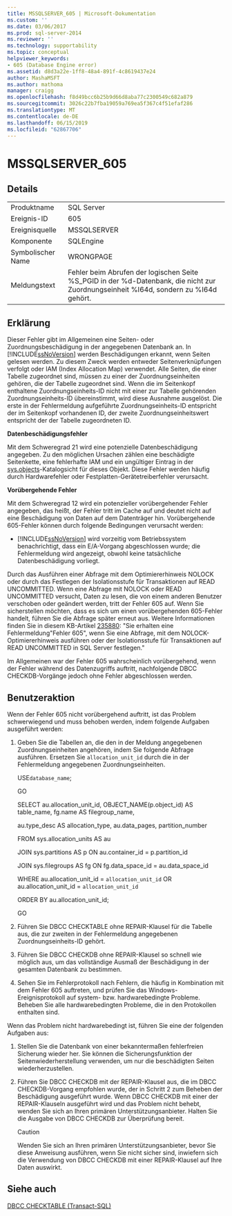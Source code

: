 ```yaml
---
title: MSSQLSERVER_605 | Microsoft-Dokumentation
ms.custom: ''
ms.date: 03/06/2017
ms.prod: sql-server-2014
ms.reviewer: ''
ms.technology: supportability
ms.topic: conceptual
helpviewer_keywords:
- 605 (Database Engine error)
ms.assetid: d8d3a22e-1ff8-48a4-891f-4c8619437e24
author: MashaMSFT
ms.author: mathoma
manager: craigg
ms.openlocfilehash: f8d49bcc6b25b9d66d8aba77c2300549c682a879
ms.sourcegitcommit: 3026c22b7fba19059a769ea5f367c4f51efaf286
ms.translationtype: MT
ms.contentlocale: de-DE
ms.lasthandoff: 06/15/2019
ms.locfileid: "62867706"
---
```

# <a name="mssqlserver605"></a>MSSQLSERVER_605
    
## <a name="details"></a>Details  
  
|||  
|-|-|  
|Produktname|SQL Server|  
|Ereignis-ID|605|  
|Ereignisquelle|MSSQLSERVER|  
|Komponente|SQLEngine|  
|Symbolischer Name|WRONGPAGE|  
|Meldungstext|Fehler beim Abrufen der logischen Seite %S_PGID in der %d-Datenbank, die nicht zur Zuordnungseinheit %I64d, sondern zu %I64d gehört.|  
  
## <a name="explanation"></a>Erklärung  
 Dieser Fehler gibt im Allgemeinen eine Seiten- oder Zuordnungsbeschädigung in der angegebenen Datenbank an. In [!INCLUDE[ssNoVersion](../../includes/ssnoversion-md.md)] werden Beschädigungen erkannt, wenn Seiten gelesen werden. Zu diesem Zweck werden entweder Seitenverknüpfungen verfolgt oder IAM (Index Allocation Map) verwendet. Alle Seiten, die einer Tabelle zugeordnet sind, müssen zu einer der Zuordnungseinheiten gehören, die der Tabelle zugeordnet sind. Wenn die im Seitenkopf enthaltene Zuordnungseinheits-ID nicht mit einer zur Tabelle gehörenden Zuordnungseinheits-ID übereinstimmt, wird diese Ausnahme ausgelöst. Die erste in der Fehlermeldung aufgeführte Zuordnungseinheits-ID entspricht der im Seitenkopf vorhandenen ID, der zweite Zuordnungseinheitswert entspricht der der Tabelle zugeordneten ID.  
  
 **Datenbeschädigungsfehler**  
  
 Mit dem Schweregrad 21 wird eine potenzielle Datenbeschädigung angegeben. Zu den möglichen Ursachen zählen eine beschädigte Seitenkette, eine fehlerhafte IAM und ein ungültiger Eintrag in der [sys.objects](/sql/relational-databases/system-catalog-views/sys-objects-transact-sql)-Katalogsicht für dieses Objekt. Diese Fehler werden häufig durch Hardwarefehler oder Festplatten-Gerätetreiberfehler verursacht.  
  
 **Vorübergehende Fehler**  
  
 Mit dem Schweregrad 12 wird ein potenzieller vorübergehender Fehler angegeben, das heißt, der Fehler tritt im Cache auf und deutet nicht auf eine Beschädigung von Daten auf dem Datenträger hin. Vorübergehende 605-Fehler können durch folgende Bedingungen verursacht werden:  
  
-   [!INCLUDE[ssNoVersion](../../includes/ssnoversion-md.md)] wird vorzeitig vom Betriebssystem benachrichtigt, dass ein E/A-Vorgang abgeschlossen wurde; die Fehlermeldung wird angezeigt, obwohl keine tatsächliche Datenbeschädigung vorliegt.  
  
 Durch das Ausführen einer Abfrage mit dem Optimiererhinweis NOLOCK oder durch das Festlegen der Isolationsstufe für Transaktionen auf READ UNCOMMITTED. Wenn eine Abfrage mit NOLOCK oder READ UNCOMMITTED versucht, Daten zu lesen, die von einem anderen Benutzer verschoben oder geändert werden, tritt der Fehler 605 auf. Wenn Sie sicherstellen möchten, dass es sich um einen vorübergehenden 605-Fehler handelt, führen Sie die Abfrage später erneut aus. Weitere Informationen finden Sie in diesem KB-Artikel [235880](https://support.microsoft.com/kb/235880/en-us): "Sie erhalten eine Fehlermeldung"Fehler 605", wenn Sie eine Abfrage, mit dem NOLOCK-Optimiererhinweis ausführen oder der Isolationsstufe für Transaktionen auf READ UNCOMMITTED in SQL Server festlegen."  
  
 Im Allgemeinen war der Fehler 605 wahrscheinlich vorübergehend, wenn der Fehler während des Datenzugriffs auftritt, nachfolgende DBCC CHECKDB-Vorgänge jedoch ohne Fehler abgeschlossen werden.  
  
## <a name="user-action"></a>Benutzeraktion  
 Wenn der Fehler 605 nicht vorübergehend auftritt, ist das Problem schwerwiegend und muss behoben werden, indem folgende Aufgaben ausgeführt werden:  
  
1.  Geben Sie die Tabellen an, die den in der Meldung angegebenen Zuordnungseinheiten angehören, indem Sie folgende Abfrage ausführen. Ersetzen Sie `allocation_unit_id` durch die in der Fehlermeldung angegebenen Zuordnungseinheiten.  
  
     USE`database_name`;  
  
     GO  
  
     SELECT au.allocation_unit_id, OBJECT_NAME(p.object_id) AS table_name, fg.name AS filegroup_name,  
  
     au.type_desc AS allocation_type, au.data_pages, partition_number  
  
     FROM sys.allocation_units AS au  
  
     JOIN sys.partitions AS p ON au.container_id = p.partition_id  
  
     JOIN sys.filegroups AS fg ON fg.data_space_id = au.data_space_id  
  
     WHERE au.allocation_unit_id = `allocation_unit_id` OR au.allocation_unit_id = `allocation_unit_id`  
  
     ORDER BY au.allocation_unit_id;  
  
     GO  
  
2.  Führen Sie DBCC CHECKTABLE ohne REPAIR-Klausel für die Tabelle aus, die zur zweiten in der Fehlermeldung angegebenen Zuordnungseinheits-ID gehört.  
  
3.  Führen Sie DBCC CHECKDB ohne REPAIR-Klausel so schnell wie möglich aus, um das vollständige Ausmaß der Beschädigung in der gesamten Datenbank zu bestimmen.  
  
4.  Sehen Sie im Fehlerprotokoll nach Fehlern, die häufig in Kombination mit dem Fehler 605 auftreten, und prüfen Sie das Windows-Ereignisprotokoll auf system- bzw. hardwarebedingte Probleme. Beheben Sie alle hardwarebedingten Probleme, die in den Protokollen enthalten sind.  
  
 Wenn das Problem nicht hardwarebedingt ist, führen Sie eine der folgenden Aufgaben aus:  
  
1.  Stellen Sie die Datenbank von einer bekanntermaßen fehlerfreien Sicherung wieder her. Sie können die Sicherungsfunktion der Seitenwiederherstellung verwenden, um nur die beschädigten Seiten wiederherzustellen.  
  
2.  Führen Sie DBCC CHECKDB mit der REPAIR-Klausel aus, die im DBCC CHECKDB-Vorgang empfohlen wurde, der in Schritt 2 zum Beheben der Beschädigung ausgeführt wurde. Wenn DBCC CHECKDB mit einer der REPAIR-Klauseln ausgeführt wird und das Problem nicht behebt, wenden Sie sich an Ihren primären Unterstützungsanbieter. Halten Sie die Ausgabe von DBCC CHECKDB zur Überprüfung bereit.  
  
    > [!CAUTION]  
    >  Wenden Sie sich an Ihren primären Unterstützungsanbieter, bevor Sie diese Anweisung ausführen, wenn Sie nicht sicher sind, inwiefern sich die Verwendung von DBCC CHECKDB mit einer REPAIR-Klausel auf Ihre Daten auswirkt.  
  
## <a name="see-also"></a>Siehe auch  
 [DBCC CHECKTABLE &#40;Transact-SQL&#41;](/sql/t-sql/database-console-commands/dbcc-checktable-transact-sql)  
  
  
